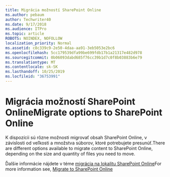 ```yaml
---
title: Migrácia možností SharePoint Online
ms.author: pebaum
author: Techwriter40
ms.date: 9/17/2018
ms.audience: ITPro
ms.topic: article
ROBOTS: NOINDEX, NOFOLLOW
localization_priority: Normal
ms.assetid: c8c339c9-2e50-4daa-aa91-3eb5053e2bc6
ms.openlocfilehash: 5cc179539dfa99be699fdb17b1a21317e482d978
ms.sourcegitcommit: 0b06093dabd685f76cc39b1d7c0f8b03883b6e79
ms.translationtype: MT
ms.contentlocale: sk-SK
ms.lasthandoff: 10/25/2019
ms.locfileid: "36753991"
---
```

# <a name="migrate-options-to-sharepoint-online"></a><span data-ttu-id="503d6-102">Migrácia možností SharePoint Online</span><span class="sxs-lookup"><span data-stu-id="503d6-102">Migrate options to SharePoint Online</span></span>

<span data-ttu-id="503d6-103">K dispozícii sú rôzne možnosti migrovať obsah SharePoint Online, v závislosti od veľkosti a množstva súborov, ktoré potrebujete presunúť.</span><span class="sxs-lookup"><span data-stu-id="503d6-103">There are different options available to migrate content to SharePoint Online, depending on the size and quantity of files you need to move.</span></span>
  
<span data-ttu-id="503d6-104">Ďalšie informácie nájdete v téme [migrácia na lokalitu SharePoint Online](https://go.microsoft.com/fwlink/?linkid-2022029)</span><span class="sxs-lookup"><span data-stu-id="503d6-104">For more information see, [Migrate to SharePoint Online](https://go.microsoft.com/fwlink/?linkid-2022029)</span></span>
  

